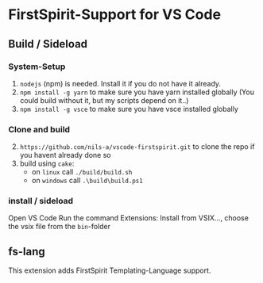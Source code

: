 # FirstSpirit-Support for VS Code

## Build / Sideload

### System-Setup

1. `nodejs` (npm) is needed. Install it if you do not have it already.
2. `npm install -g yarn` to make sure you have yarn installed globally (You could build without it, but my scripts depend on it..)
3. `npm install -g vsce` to make sure you have vsce installed globally

### Clone and build
2. `https://github.com/nils-a/vscode-firstspirit.git` to clone the repo if you havent already done so
3. build using `cake`:
   * on `linux` call `./build/build.sh`
   * on `windows` call `.\build\build.ps1`
   
### install / sideload

Open VS Code Run the command Extensions: Install from VSIX..., choose the vsix file from the `bin`-folder


## fs-lang
This extension adds FirstSpirit Templating-Language support.